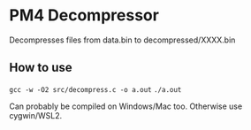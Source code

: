 # PM4 Decompressor

Decompresses files from data.bin to decompressed/XXXX.bin

## How to use

`gcc -w -O2 src/decompress.c -o a.out`
`./a.out`

Can probably be compiled on Windows/Mac too. Otherwise use cygwin/WSL2.